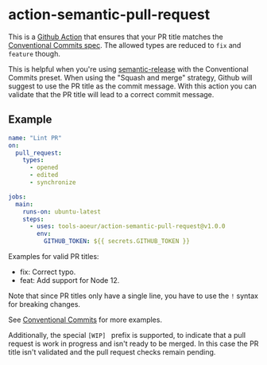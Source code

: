 # action-semantic-pull-request

This is a [Github Action](https://github.com/features/actions) that ensures that your PR title matches the [Conventional Commits spec](https://www.conventionalcommits.org/). The allowed types are reduced to `fix` and `feature` though.

This is helpful when you're using [semantic-release](https://github.com/semantic-release/semantic-release) with the Conventional Commits preset. When using the "Squash and merge" strategy, Github will suggest to use the PR title as the commit message. With this action you can validate that the PR title will lead to a correct commit message.

## Example

```yml
name: "Lint PR"
on:
  pull_request:
    types:
      - opened
      - edited
      - synchronize

jobs:
  main:
    runs-on: ubuntu-latest
    steps:
      - uses: tools-aoeur/action-semantic-pull-request@v1.0.0
        env:
          GITHUB_TOKEN: ${{ secrets.GITHUB_TOKEN }}
```

Examples for valid PR titles:
- fix: Correct typo.
- feat: Add support for Node 12.

Note that since PR titles only have a single line, you have to use the `!` syntax for breaking changes.

See [Conventional Commits](https://www.conventionalcommits.org/) for more examples.

Additionally, the special `[WIP] ` prefix is supported, to indicate that a pull request is work in progress and isn't ready to be merged. In this case the PR title isn't validated and the pull request checks remain pending.
